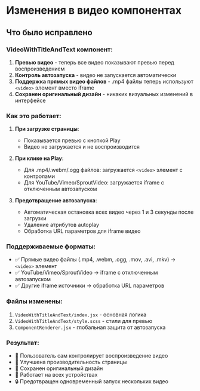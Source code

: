 # Изменения в видео компонентах

## Что было исправлено

### VideoWithTitleAndText компонент:

1. **Превью видео** - теперь все видео показывают превью перед воспроизведением
2. **Контроль автозапуска** - видео не запускается автоматически
3. **Поддержка прямых видео файлов** - .mp4 файлы теперь используют `<video>` элемент вместо iframe
4. **Сохранен оригинальный дизайн** - никаких визуальных изменений в интерфейсе

### Как это работает:

1. **При загрузке страницы**: 
   - Показывается превью с кнопкой Play
   - Видео не загружается и не воспроизводится

2. **При клике на Play**:
   - Для .mp4/.webm/.ogg файлов: загружается `<video>` элемент с контролами
   - Для YouTube/Vimeo/SproutVideo: загружается iframe с отключенным автозапуском

3. **Предотвращение автозапуска**:
   - Автоматическая остановка всех видео через 1 и 3 секунды после загрузки
   - Удаление атрибутов autoplay
   - Обработка URL параметров для iframe видео

### Поддерживаемые форматы:

- ✅ Прямые видео файлы (.mp4, .webm, .ogg, .mov, .avi, .mkv) → `<video>` элемент
- ✅ YouTube/Vimeo/SproutVideo → iframe с отключенным автозапуском
- ✅ Другие iframe источники → обработка URL параметров

### Файлы изменены:

1. `VideoWithTitleAndText/index.jsx` - основная логика
2. `VideoWithTitleAndText/style.scss` - стили для превью
3. `ComponentRenderer.jsx` - глобальная защита от автозапуска

### Результат:

- 🎥 Пользователь сам контролирует воспроизведение видео
- 🚀 Улучшена производительность страницы 
- 🎨 Сохранен оригинальный дизайн
- 📱 Работает на всех устройствах
- 🔒 Предотвращен одновременный запуск нескольких видео

